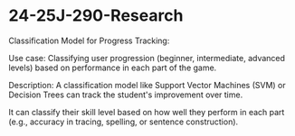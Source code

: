 # 24-25J-290-Research

Classification Model for Progress Tracking: 

Use case: Classifying user progression (beginner, intermediate, advanced levels) based on performance in each part of the game. 
 
Description: A classification model like Support Vector Machines (SVM) or Decision Trees can track the student's improvement over time.

It can classify their skill level based on how well they perform in each part (e.g., accuracy in tracing, spelling, or sentence construction).
